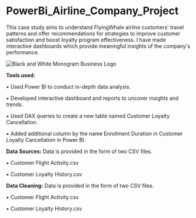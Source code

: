 # PowerBi_Airline_Company_Project
This case study aims to understand FlyingWhale airline customers' travel patterns and offer recommendations for strategies to improve customer satisfaction and boost loyalty program effectiveness. I have made interactive dashboards which provide meaningful insights of the company's performance.

![Black and White Monogram Business Logo](https://github.com/hina-ghani/PowerBi_Airline_Company_Project/assets/168838939/01a0f8b7-4ab4-4afe-a094-4de317405f6f)

**Tools used:**

▪ Used Power BI to conduct in-depth data analysis.

▪ Developed interactive dashboard and reports to uncover insights and trends.

▪ Used DAX queries to create a new table named Customer Loyalty Cancellation.

▪ Added additional column by the name Enrollment Duration in Customer Loyalty Cancellation in
  Power BI.

**Data Sources:**
Data is provided in the form of two CSV files.

▪ Customer Flight Activity.csv

▪ Customer Loyalty History.csv

**Data Cleaning:**
Data is provided in the form of two CSV files.

▪ Customer Flight Activity.csv

▪ Customer Loyalty History.csv




